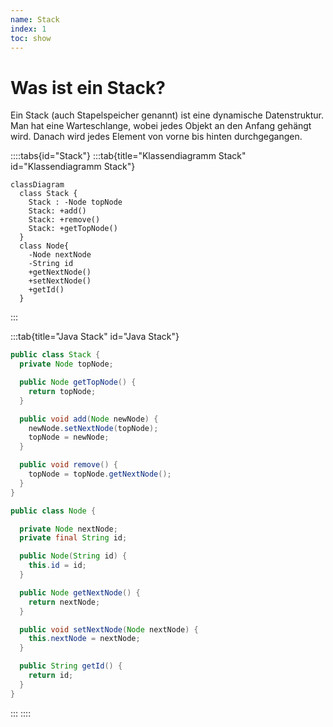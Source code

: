 ```yaml
---
name: Stack
index: 1
toc: show
---
```


# Was ist ein Stack?
Ein Stack (auch Stapelspeicher genannt) ist eine dynamische Datenstruktur. Man hat eine Warteschlange, wobei jedes Objekt an den Anfang gehängt wird. Danach wird jedes Element von vorne bis hinten durchgegangen.

::::tabs{id="Stack"}
:::tab{title="Klassendiagramm Stack" id="Klassendiagramm Stack"}
```mermaid
classDiagram
  class Stack {
    Stack : -Node topNode
    Stack: +add()
    Stack: +remove()
    Stack: +getTopNode()
  }
  class Node{
    -Node nextNode
    -String id
    +getNextNode()
    +setNextNode()
    +getId()
  }
```
:::

:::tab{title="Java Stack" id="Java Stack"}
```java
public class Stack {
  private Node topNode;

  public Node getTopNode() {
    return topNode;
  }

  public void add(Node newNode) {
    newNode.setNextNode(topNode);
    topNode = newNode;
  }

  public void remove() {
    topNode = topNode.getNextNode();
  }
}

public class Node {

  private Node nextNode;
  private final String id;

  public Node(String id) {
    this.id = id;
  }

  public Node getNextNode() {
    return nextNode;
  }

  public void setNextNode(Node nextNode) {
    this.nextNode = nextNode;
  }

  public String getId() {
    return id;
  }
}
``` 
:::
::::

